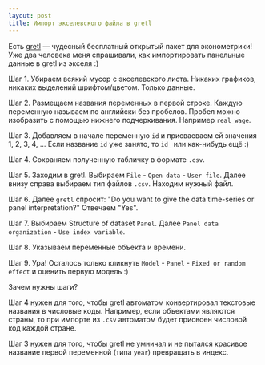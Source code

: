 ```yaml
---
layout: post
title: Импорт экселевского файла в gretl
---
```


Есть [gretl](http://gretl.sourceforge.net) — чудесный бесплатный открытый пакет для эконометрики! Уже два человека меня спрашивали, как импортировать панельные данные в gretl из экселя :)

Шаг 1. Убираем всякий мусор с экселевского листа. Никаких графиков, никаких выделений шрифтом/цветом. Только данные.

Шаг 2. Размещаем названия переменных в первой строке. Каждую переменную называем по английски без пробелов. Пробел можно изобразить с помощью нижнего подчеркивания. Например `real_wage`.

Шаг 3. Добавляем в начале переменную `id` и присваеваем ей значения 1, 2, 3, 4, ... Если название `id` уже занято, то `id_` или как-нибудь ещё :)

Шаг 4. Сохраняем полученную табличку в формате `.csv`.

Шаг 5. Заходим в gretl. Выбираем `File` - `Open data` - `User file`. Далее внизу справа выбираем тип файлов `.csv`. Находим нужный файл.

Шаг 6. Далее `gretl` спросит: "Do you want to give the data time-series or panel interpretation?" Отвечаем "Yes".

Шаг 7. Выбираем Structure of dataset `Panel`. Далее `Panel data organization` - `Use index variable`.

Шаг 8. Указываем переменные объекта и времени.

Шаг 9. Ура! Осталось только кликнуть `Model` - `Panel` - `Fixed or random effect` и оценить первую модель :)

Зачем нужны шаги?

Шаг 4 нужен для того, чтобы gretl автоматом конвертировал текстовые названия в числовые коды. Например, если объектами являются страны, то при импорте из `.csv` автоматом будет присвоен числовой код каждой стране.

Шаг 3 нужен для того, чтобы gretl не умничал и не пытался красивое название первой переменной (типа `year`) превращать в индекс.
